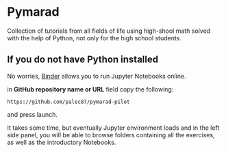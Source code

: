 # Pymarad
Collection of tutorials from all fields of life using high-shool math solved with the help of Python, not only for the high school students.

## If you do not have Python installed
No worries, [Binder](https://mybinder.org/) allows you to run Jupyter Notebooks online.

in **GitHub repository name or URL** field
copy the following:

`https://github.com/palec87/pymarad-pilot` 

and press launch.

It takes some time, but eventually Jupyter environment loads and in the left side panel, you will be able to browse folders containing all the exercises, as well as the introductory Notebooks.
